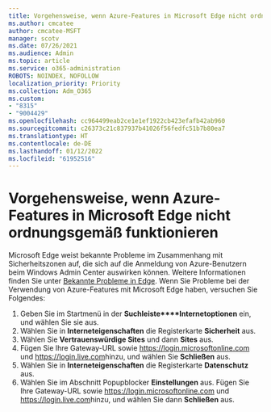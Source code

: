 ```yaml
---
title: Vorgehensweise, wenn Azure-Features in Microsoft Edge nicht ordnungsgemäß funktionieren
ms.author: cmcatee
author: cmcatee-MSFT
manager: scotv
ms.date: 07/26/2021
ms.audience: Admin
ms.topic: article
ms.service: o365-administration
ROBOTS: NOINDEX, NOFOLLOW
localization_priority: Priority
ms.collection: Adm_O365
ms.custom:
- "8315"
- "9004429"
ms.openlocfilehash: cc964499eab2ce1e1ef1922cb423efafb42ab960
ms.sourcegitcommit: c26373c21c837937b41026f56fedfc51b7b80ea7
ms.translationtype: HT
ms.contentlocale: de-DE
ms.lasthandoff: 01/12/2022
ms.locfileid: "61952516"
---
```

# <a name="what-to-do-if-azure-features-dont-work-properly-in-microsoft-edge"></a>Vorgehensweise, wenn Azure-Features in Microsoft Edge nicht ordnungsgemäß funktionieren

Microsoft Edge weist bekannte Probleme im Zusammenhang mit Sicherheitszonen auf, die sich auf die Anmeldung von Azure-Benutzern beim Windows Admin Center auswirken können. Weitere Informationen finden Sie unter [Bekannte Probleme in Edge](https://go.microsoft.com/fwlink/?linkid=2140608). Wenn Sie Probleme bei der Verwendung von Azure-Features mit Microsoft Edge haben, versuchen Sie Folgendes:

1. Geben Sie im Startmenü in der **Suchleiste****Internetoptionen** ein, und wählen Sie sie aus.
1. Wählen Sie in **Interneteigenschaften** die Registerkarte **Sicherheit** aus.
1. Wählen Sie **Vertrauenswürdige Sites** und dann **Sites** aus.
1. Fügen Sie Ihre Gateway-URL sowie <https://login.microsoftonline.com> und <https://login.live.com>hinzu, und wählen Sie **Schließen** aus.
1. Wählen Sie in **Interneteigenschaften** die Registerkarte **Datenschutz** aus.
1. Wählen Sie im Abschnitt Popupblocker **Einstellungen** aus. Fügen Sie Ihre Gateway-URL sowie <https://login.microsoftonline.com> und <https://login.live.com>hinzu, und wählen Sie dann **Schließen** aus.